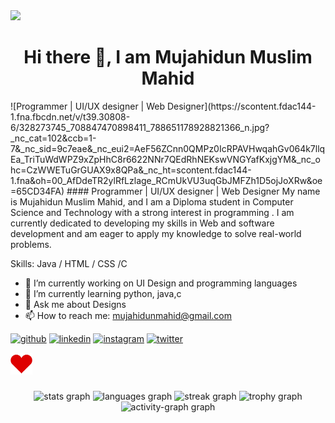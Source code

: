 <div align="left">
  <img src="https://visitor-badge.laobi.icu/badge?page_id=mujahidun-mahid.mujahidun-mahid&left_color=deepskyblue&right_color=lightcoral"  />
</div>
<h1 align="center">Hi there 👋, I am Mujahidun Muslim Mahid</h1>
![Programmer | UI/UX designer | Web Designer](https://scontent.fdac144-1.fna.fbcdn.net/v/t39.30808-6/328273745_708847470898411_788651178928821366_n.jpg?_nc_cat=102&ccb=1-7&_nc_sid=9c7eae&_nc_eui2=AeF56ZCnn0QMPz0IcRPAVHwqahGv064k7llqEa_TriTuWdWPZ9xZpHhC8r6622NNr7QEdRhNEKswVNGYafKxjgYM&_nc_ohc=CzWWETuGrGUAX9x8QPa&_nc_ht=scontent.fdac144-1.fna&oh=00_AfDdeTR2ylRfLzlage_RCmUkVU3uqGbJMFZh1D5ojJoXRw&oe=65CD34FA)
#### Programmer | UI/UX designer | Web Designer
My name is Mujahidun Muslim Mahid, and I am a Diploma student in Computer Science and Technology with a strong interest in programming . I am currently dedicated to developing my skills in Web and software development and am eager to apply my knowledge to solve real-world problems.

Skills: Java / HTML / CSS /C

- 🔭 I’m currently working on UI Design and programming languages 
- 🌱 I’m currently learning python, java,c 
- 💬 Ask me about Designs 
- 📫 How to reach me: mujahidunmahid@gmail.com 


[<img src='https://cdn.jsdelivr.net/npm/simple-icons@3.0.1/icons/github.svg' alt='github' height='40'>](https://github.com/mujahidun-mahid)  [<img src='https://cdn.jsdelivr.net/npm/simple-icons@3.0.1/icons/linkedin.svg' alt='linkedin' height='40'>](https://www.linkedin.com/in/https://www.linkedin.com/in/mujahidun-mahid-b4224529b//)  [<img src='https://cdn.jsdelivr.net/npm/simple-icons@3.0.1/icons/instagram.svg' alt='instagram' height='40'>](https://www.instagram.com/mujahidun_mahid/)  [<img src='https://cdn.jsdelivr.net/npm/simple-icons@3.0.1/icons/twitter.svg' alt='twitter' height='40'>](https://twitter.com/mujahidun_mahid)  

<a href='https://docs.github.com/en/github/supporting-the-open-source-community-with-github-sponsors'><img src='https://raw.githubusercontent.com/acervenky/animated-github-badges/master/assets/sponsorbadge.gif' width='35' height='35'></a> 



###

<div align="center">
  <img src="https://github-readme-stats.vercel.app/api?username=mujahidun-mahid&hide_title=false&hide_rank=false&show_icons=true&include_all_commits=true&count_private=true&disable_animations=false&theme=dark&locale=en&hide_border=false&order=1" height="150" alt="stats graph"  />
  <img src="https://github-readme-stats.vercel.app/api/top-langs?username=mujahidun-mahid&locale=en&hide_title=false&layout=compact&card_width=320&langs_count=5&theme=dark&hide_border=false&order=2" height="150" alt="languages graph"  />
  <img src="https://streak-stats.demolab.com?user=mujahidun-mahid&locale=en&mode=daily&theme=dark&hide_border=false&border_radius=5&order=3" height="150" alt="streak graph"  />
  <img src="https://github-profile-trophy.vercel.app?username=mujahidun-mahid&theme=darkhub&column=-1&row=1&margin-w=8&margin-h=8&no-bg=false&no-frame=false&order=4" height="150" alt="trophy graph"  />
  <img src="https://github-readme-activity-graph.vercel.app/graph?username=mujahidun-mahid&radius=16&theme=react&area=true&order=5" height="300" alt="activity-graph graph"  />
</div>

###


